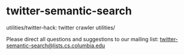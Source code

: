 twitter-semantic-search
=======================
utilities/twitter-hack: twitter crawler
utilities/



Please direct all questions and suggestions to our mailing list: twitter-semantic-search@lists.cs.columbia.edu
